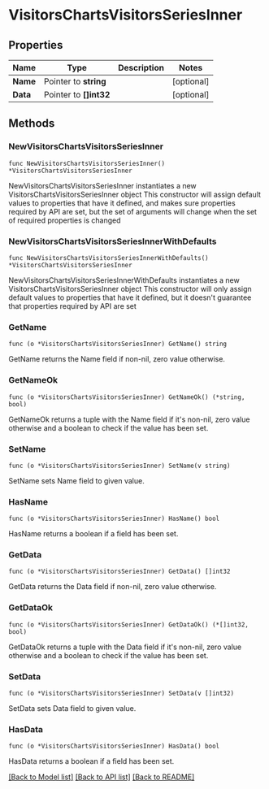 # VisitorsChartsVisitorsSeriesInner

## Properties

Name | Type | Description | Notes
------------ | ------------- | ------------- | -------------
**Name** | Pointer to **string** |  | [optional] 
**Data** | Pointer to **[]int32** |  | [optional] 

## Methods

### NewVisitorsChartsVisitorsSeriesInner

`func NewVisitorsChartsVisitorsSeriesInner() *VisitorsChartsVisitorsSeriesInner`

NewVisitorsChartsVisitorsSeriesInner instantiates a new VisitorsChartsVisitorsSeriesInner object
This constructor will assign default values to properties that have it defined,
and makes sure properties required by API are set, but the set of arguments
will change when the set of required properties is changed

### NewVisitorsChartsVisitorsSeriesInnerWithDefaults

`func NewVisitorsChartsVisitorsSeriesInnerWithDefaults() *VisitorsChartsVisitorsSeriesInner`

NewVisitorsChartsVisitorsSeriesInnerWithDefaults instantiates a new VisitorsChartsVisitorsSeriesInner object
This constructor will only assign default values to properties that have it defined,
but it doesn't guarantee that properties required by API are set

### GetName

`func (o *VisitorsChartsVisitorsSeriesInner) GetName() string`

GetName returns the Name field if non-nil, zero value otherwise.

### GetNameOk

`func (o *VisitorsChartsVisitorsSeriesInner) GetNameOk() (*string, bool)`

GetNameOk returns a tuple with the Name field if it's non-nil, zero value otherwise
and a boolean to check if the value has been set.

### SetName

`func (o *VisitorsChartsVisitorsSeriesInner) SetName(v string)`

SetName sets Name field to given value.

### HasName

`func (o *VisitorsChartsVisitorsSeriesInner) HasName() bool`

HasName returns a boolean if a field has been set.

### GetData

`func (o *VisitorsChartsVisitorsSeriesInner) GetData() []int32`

GetData returns the Data field if non-nil, zero value otherwise.

### GetDataOk

`func (o *VisitorsChartsVisitorsSeriesInner) GetDataOk() (*[]int32, bool)`

GetDataOk returns a tuple with the Data field if it's non-nil, zero value otherwise
and a boolean to check if the value has been set.

### SetData

`func (o *VisitorsChartsVisitorsSeriesInner) SetData(v []int32)`

SetData sets Data field to given value.

### HasData

`func (o *VisitorsChartsVisitorsSeriesInner) HasData() bool`

HasData returns a boolean if a field has been set.


[[Back to Model list]](HOW-TO.md#documentation-for-models) [[Back to API list]](HOW-TO.md#documentation-for-api-endpoints) [[Back to README]](HOW-TO.md)


